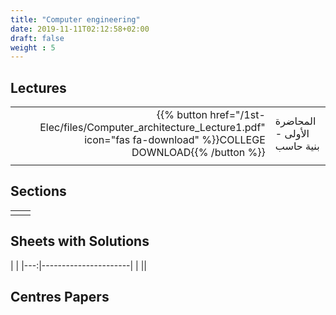 ```yaml
---
title: "Computer engineering"
date: 2019-11-11T02:12:58+02:00
draft: false
weight : 5
---
```



## Lectures
|  | |
|---:|----------------------|
|{{% button href="/1st-Elec/files/Computer_architecture_Lecture1.pdf" icon="fas fa-download" %}}COLLEGE DOWNLOAD{{% /button %}} | المحاضرة الأولى - بنية حاسب |
|  | |

## Sections

|  | |
|---:|----------------------|
| || 

## Sheets with Solutions

  | |
|---:|----------------------|
| || 

## Centres Papers 

|  | |
|---:|----------------------|
